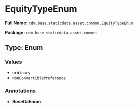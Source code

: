 # EquityTypeEnum

**Full Name:** `cdm.base.staticdata.asset.common.EquityTypeEnum`

**Package:** `cdm.base.staticdata.asset.common`

## Type: Enum

### Values

- `Ordinary`
- `NonConvertiblePreference`
### Annotations

- **RosettaEnum**

